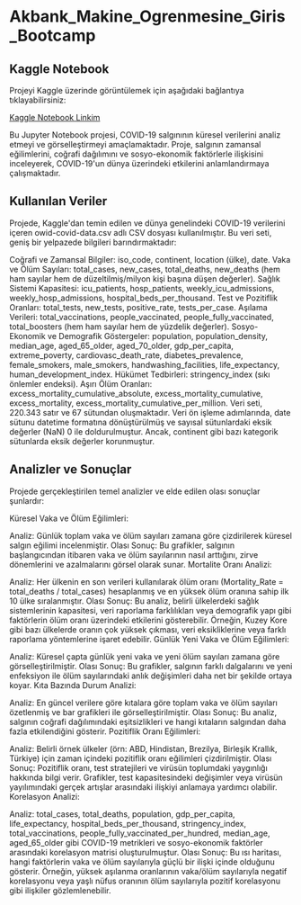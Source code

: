 # Akbank_Makine_Ogrenmesine_Giris_Bootcamp
## Kaggle Notebook

Projeyi Kaggle üzerinde görüntülemek için aşağıdaki bağlantıya tıklayabilirsiniz:

[Kaggle Notebook Linkim](https://www.kaggle.com/code/merygcl/d-nyadan-covid-19-verileri)


Bu Jupyter Notebook projesi, COVID-19 salgınının küresel verilerini analiz etmeyi ve görselleştirmeyi amaçlamaktadır. Proje, salgının zamansal eğilimlerini, coğrafi dağılımını ve sosyo-ekonomik faktörlerle ilişkisini inceleyerek, COVID-19'un dünya üzerindeki etkilerini anlamlandırmaya çalışmaktadır.

## Kullanılan Veriler
Projede, Kaggle'dan temin edilen ve dünya genelindeki COVID-19 verilerini içeren owid-covid-data.csv adlı CSV dosyası kullanılmıştır. Bu veri seti, geniş bir yelpazede bilgileri barındırmaktadır:

Coğrafi ve Zamansal Bilgiler: iso_code, continent, location (ülke), date.
Vaka ve Ölüm Sayıları: total_cases, new_cases, total_deaths, new_deaths (hem ham sayılar hem de düzeltilmiş/milyon kişi başına düşen değerler).
Sağlık Sistemi Kapasitesi: icu_patients, hosp_patients, weekly_icu_admissions, weekly_hosp_admissions, hospital_beds_per_thousand.
Test ve Pozitiflik Oranları: total_tests, new_tests, positive_rate, tests_per_case.
Aşılama Verileri: total_vaccinations, people_vaccinated, people_fully_vaccinated, total_boosters (hem ham sayılar hem de yüzdelik değerler).
Sosyo-Ekonomik ve Demografik Göstergeler: population, population_density, median_age, aged_65_older, aged_70_older, gdp_per_capita, extreme_poverty, cardiovasc_death_rate, diabetes_prevalence, female_smokers, male_smokers, handwashing_facilities, life_expectancy, human_development_index.
Hükümet Tedbirleri: stringency_index (sıkı önlemler endeksi).
Aşırı Ölüm Oranları: excess_mortality_cumulative_absolute, excess_mortality_cumulative, excess_mortality, excess_mortality_cumulative_per_million.
Veri seti, 220.343 satır ve 67 sütundan oluşmaktadır. Veri ön işleme adımlarında, date sütunu datetime formatına dönüştürülmüş ve sayısal sütunlardaki eksik değerler (NaN) 0 ile doldurulmuştur. Ancak, continent gibi bazı kategorik sütunlarda eksik değerler korunmuştur.

## Analizler ve Sonuçlar
Projede gerçekleştirilen temel analizler ve elde edilen olası sonuçlar şunlardır:

Küresel Vaka ve Ölüm Eğilimleri:

Analiz: Günlük toplam vaka ve ölüm sayıları zamana göre çizdirilerek küresel salgın eğilimi incelenmiştir.
Olası Sonuç: Bu grafikler, salgının başlangıcından itibaren vaka ve ölüm sayılarının nasıl arttığını, zirve dönemlerini ve azalmalarını görsel olarak sunar.
Mortalite Oranı Analizi:

Analiz: Her ülkenin en son verileri kullanılarak ölüm oranı (Mortality_Rate = total_deaths / total_cases) hesaplanmış ve en yüksek ölüm oranına sahip ilk 10 ülke sıralanmıştır.
Olası Sonuç: Bu analiz, belirli ülkelerdeki sağlık sistemlerinin kapasitesi, veri raporlama farklılıkları veya demografik yapı gibi faktörlerin ölüm oranı üzerindeki etkilerini gösterebilir. Örneğin, Kuzey Kore gibi bazı ülkelerde oranın çok yüksek çıkması, veri eksikliklerine veya farklı raporlama yöntemlerine işaret edebilir.
Günlük Yeni Vaka ve Ölüm Eğilimleri:

Analiz: Küresel çapta günlük yeni vaka ve yeni ölüm sayıları zamana göre görselleştirilmiştir.
Olası Sonuç: Bu grafikler, salgının farklı dalgalarını ve yeni enfeksiyon ile ölüm sayılarındaki anlık değişimleri daha net bir şekilde ortaya koyar.
Kıta Bazında Durum Analizi:

Analiz: En güncel verilere göre kıtalara göre toplam vaka ve ölüm sayıları özetlenmiş ve bar grafikleri ile görselleştirilmiştir.
Olası Sonuç: Bu analiz, salgının coğrafi dağılımındaki eşitsizlikleri ve hangi kıtaların salgından daha fazla etkilendiğini gösterir.
Pozitiflik Oranı Eğilimleri:

Analiz: Belirli örnek ülkeler (örn: ABD, Hindistan, Brezilya, Birleşik Krallık, Türkiye) için zaman içindeki pozitiflik oranı eğilimleri çizdirilmiştir.
Olası Sonuç: Pozitiflik oranı, test stratejileri ve virüsün toplumdaki yaygınlığı hakkında bilgi verir. Grafikler, test kapasitesindeki değişimler veya virüsün yayılımındaki gerçek artışlar arasındaki ilişkiyi anlamaya yardımcı olabilir.
Korelasyon Analizi:

Analiz: total_cases, total_deaths, population, gdp_per_capita, life_expectancy, hospital_beds_per_thousand, stringency_index, total_vaccinations, people_fully_vaccinated_per_hundred, median_age, aged_65_older gibi COVID-19 metrikleri ve sosyo-ekonomik faktörler arasındaki korelasyon matrisi oluşturulmuştur.
Olası Sonuç: Bu ısı haritası, hangi faktörlerin vaka ve ölüm sayılarıyla güçlü bir ilişki içinde olduğunu gösterir. Örneğin, yüksek aşılanma oranlarının vaka/ölüm sayılarıyla negatif korelasyonu veya yaşlı nüfus oranının ölüm sayılarıyla pozitif korelasyonu gibi ilişkiler gözlemlenebilir.
